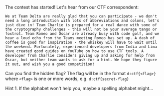 The contest has started! Let's hear from our CTF correspondent:

```We at Team Delta are really glad that you can participate - we don't need a long introduction with lots of abbreviations and colons, let's just dive in! Team Charlie is prepared for a real dance with some of the cryptography challenges - this will not be your average tango or foxtrot. Team Romeo and Oscar are already busy with code golf, and we hear a loud echo from the Teams meeting Romeo has set up. A dash of coffee is good for inspiration - the whiskey will have to wait until the weekend. Fortunately, experienced developers from India and Lima have created good guides on YouTube on how to use CTF tools. A developer from Charlie considers giving up and asking for help from Oscar, but neither team wants to ask for a hint. We hope they figure it out, and wish you a good competition!```

Can you find the hidden flag? The flag will be in the format `d:ctf{<flag>}` where `<flag>` is one or more words, e.g. `d:ctf{secret-flag}`

Hint 1. If the alphabet won't help you, maybe a spelling alphabet might...